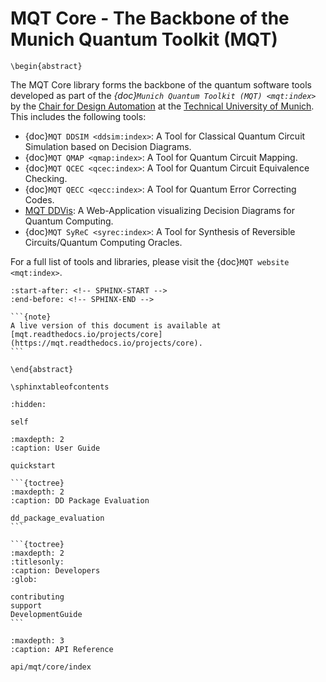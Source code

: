 # MQT Core - The Backbone of the Munich Quantum Toolkit (MQT)

```{raw} latex
\begin{abstract}
```

The MQT Core library forms the backbone of the quantum software tools developed as part of the _{doc}`Munich Quantum Toolkit (MQT) <mqt:index>`_ by the [Chair for Design Automation](https://www.cda.cit.tum.de/) at the [Technical University of Munich](https://www.tum.de/). This includes the following tools:

- {doc}`MQT DDSIM <ddsim:index>`: A Tool for Classical Quantum Circuit Simulation based on Decision Diagrams.
- {doc}`MQT QMAP <qmap:index>`: A Tool for Quantum Circuit Mapping.
- {doc}`MQT QCEC <qcec:index>`: A Tool for Quantum Circuit Equivalence Checking.
- {doc}`MQT QECC <qecc:index>`: A Tool for Quantum Error Correcting Codes.
- [MQT DDVis](https://github.com/cda-tum/mqt-ddvis): A Web-Application visualizing Decision Diagrams for Quantum Computing.
- {doc}`MQT SyReC <syrec:index>`: A Tool for Synthesis of Reversible Circuits/Quantum Computing Oracles.

For a full list of tools and libraries, please visit the {doc}`MQT website <mqt:index>`.

```{include} ../README.md
:start-after: <!-- SPHINX-START -->
:end-before: <!-- SPHINX-END -->
```

````{only} latex
```{note}
A live version of this document is available at [mqt.readthedocs.io/projects/core](https://mqt.readthedocs.io/projects/core).
```
````

```{raw} latex
\end{abstract}

\sphinxtableofcontents
```

```{toctree}
:hidden:

self
```

```{toctree}
:maxdepth: 2
:caption: User Guide

quickstart
```

````{only} not latex
```{toctree}
:maxdepth: 2
:caption: DD Package Evaluation

dd_package_evaluation
```

```{toctree}
:maxdepth: 2
:titlesonly:
:caption: Developers
:glob:

contributing
support
DevelopmentGuide
```
````

```{toctree}
:maxdepth: 3
:caption: API Reference

api/mqt/core/index
```
